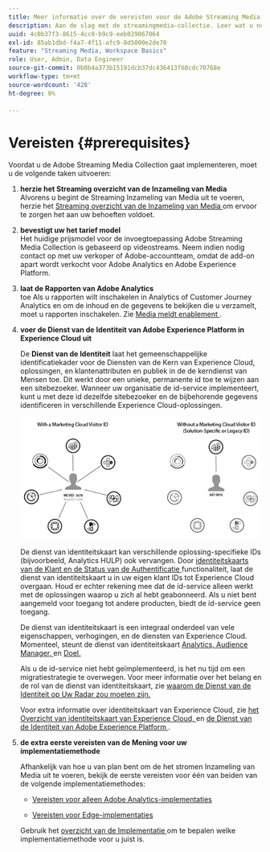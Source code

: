 ```yaml
---
title: Meer informatie over de vereisten voor de Adobe Streaming Media Collection
description: Aan de slag met de streamingmedia-collectie. Leer wat u nodig hebt voor de implementatie.
uuid: 4c0b37f3-8615-4cc0-b9c9-eeb029067064
exl-id: 85ab1dbd-f4a7-4f11-afc9-8d5000e2de70
feature: "Streaming Media, Workspace Basics"
role: User, Admin, Data Engineer
source-git-commit: 0b0b4a373b15191dcb37dc436413f68cdc70768e
workflow-type: tm+mt
source-wordcount: '428'
ht-degree: 0%

---
```


# Vereisten {#prerequisites}

Voordat u de Adobe Streaming Media Collection gaat implementeren, moet u de volgende taken uitvoeren:

1. **herzie het Streaming overzicht van de Inzameling van Media**<br>
Alvorens u begint de Streaming Inzameling van Media uit te voeren, herzie het [ Streaming overzicht van de Inzameling van Media ](/help/media-overview.md) om ervoor te zorgen het aan uw behoeften voldoet.

1. **bevestigt uw het tarief model**<br>
Het huidige prijsmodel voor de invoegtoepassing Adobe Streaming Media Collection is gebaseerd op videostreams. Neem indien nodig contact op met uw verkoper of Adobe-accountteam, omdat de add-on apart wordt verkocht voor Adobe Analytics en Adobe Experience Platform.

1. **laat de Rapporten van Adobe Analytics**<br> toe
Als u rapporten wilt inschakelen in Analytics of Customer Journey Analytics en om de inhoud en de gegevens te bekijken die u verzamelt, moet u rapporten inschakelen. Zie [ Media meldt enablement ](/help/reporting/media-reports-enable.md).

1. **voer de Dienst van de Identiteit van Adobe Experience Platform in Experience Cloud uit**

   De **Dienst van de Identiteit** laat het gemeenschappelijke identificatiekader voor de Diensten van de Kern van Experience Cloud, oplossingen, en klantenattributen en publiek in de de kerndienst van Mensen toe. Dit werkt door een unieke, permanente id toe te wijzen aan een sitebezoeker. Wanneer uw organisatie de id-service implementeert, kunt u met deze id dezelfde sitebezoeker en de bijbehorende gegevens identificeren in verschillende Experience Cloud-oplossingen.

   ![ grafisch van de Dienst van identiteitskaart ](assets/mc_id_service_graphic.png)

   De dienst van identiteitskaart kan verschillende oplossing-specifieke IDs (bijvoorbeeld, Analytics HULP) ook vervangen. Door [ identiteitskaarts van de Klant en de Status van de Authentificatie ](https://experienceleague.adobe.com/docs/id-service/using/reference/authenticated-state.html) functionaliteit, laat de dienst van identiteitskaart u in uw eigen klant IDs tot Experience Cloud overgaan. Houd er echter rekening mee dat de id-service alleen werkt met de oplossingen waarop u zich al hebt geabonneerd. Als u niet bent aangemeld voor toegang tot andere producten, biedt de id-service geen toegang.

   De dienst van identiteitskaart is een integraal onderdeel van vele eigenschappen, verhogingen, en de diensten van Experience Cloud. Momenteel, steunt de dienst van identiteitskaart [ Analytics, ](https://www.adobe.com/marketing-cloud/web-analytics.html) [ Audience Manager, ](https://www.adobe.com/marketing-cloud/data-management-platform.html) en [ Doel.](https://www.adobe.com/marketing-cloud/testing-targeting.html)

   Als u de id-service niet hebt geïmplementeerd, is het nu tijd om een migratiestrategie te overwegen. Voor meer informatie over het belang en de rol van de dienst van identiteitskaart, zie [ waarom de Dienst van de Identiteit op Uw Radar zou moeten zijn.](https://theblog.adobe.com/why-new-adobe-marketing-cloud-id-service-should-be-on-your-radar/)

   Voor extra informatie over identiteitskaart van Experience Cloud, zie [ het Overzicht van identiteitskaart van Experience Cloud, ](https://experienceleague.adobe.com/docs/id-service/using/intro/overview.html) en [ de Dienst van de Identiteit van Adobe Experience Platform ](https://experienceleague.adobe.com/docs/id-service/using/home.html).

1. **de extra eerste vereisten van de Mening voor uw implementatiemethode**

   Afhankelijk van hoe u van plan bent om de het stromen Inzameling van Media uit te voeren, bekijk de eerste vereisten voor één van beiden van de volgende implementatiemethodes:

   * [Vereisten voor alleen Adobe Analytics-implementaties](/help/implementation/media-sdk/setup/prerequisites-analytics.md)

   * [Vereisten voor Edge-implementaties](/help/implementation/edge/prerequisites-edge.md)

   Gebruik het [ overzicht van de Implementatie ](/help/implementation/overview.md) om te bepalen welke implementatiemethode voor u juist is.
